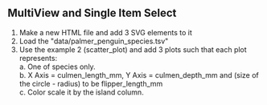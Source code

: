 ## MultiView and Single Item Select

1. Make a new HTML file and add 3 SVG elements to it
2. Load the "data/palmer_penguin_species.tsv"
3. Use the example 2 (scatter_plot) and add 3 plots such that each plot represents:<br>
a. One of species only.<br>
b. X Axis = culmen_length_mm, Y Axis = culmen_depth_mm	and (size of the circle - radius) to be flipper_length_mm<br>
c. Color scale it by the island column.
